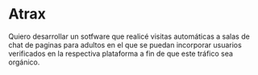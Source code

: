 # Atrax
Quiero desarrollar un sotfware que realicé visitas automáticas a salas de chat de paginas para adultos en el que se puedan incorporar usuarios verificados en la respectiva plataforma a fin de que este tráfico sea orgánico.
